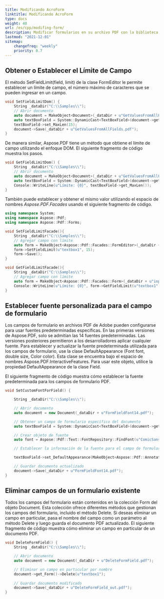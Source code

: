 ```yaml
---
title: Modificando AcroForm
linktitle: Modificando AcroForm
type: docs
weight: 40
url: /es/cpp/modifing-form/
description: Modificar formularios en su archivo PDF con la biblioteca Aspose.PDF para C++. Puede agregar o eliminar campos en un formulario existente, obtener y establecer el límite de campo, etc.
lastmod: "2021-12-01"
sitemap:
    changefreq: "weekly"
    priority: 0.7
---
```


## Obtener o Establecer el Límite de Campo

El método SetFieldLimit(field, limit) de la clase FormEditor le permite establecer un límite de campo, el número máximo de caracteres que se pueden ingresar en un campo.

```cpp
void SetFieldLimitDom() {
    String _dataDir("C:\\Samples\\");
    // Abrir documento
    auto document = MakeObject<Document>(_dataDir + u"GetValuesFromAllFields.pdf");
    auto textBoxField = System::DynamicCast<TextBoxField>(document->get_Form()->idx_get(u"textbox1"));
    textBoxField->set_MaxLen(15);
    document->Save(_dataDir + u"GetValuesFromAllFields.pdf");
}
```

De manera similar, Aspose.PDF tiene un método que obtiene el límite de campo utilizando el enfoque DOM. El siguiente fragmento de código muestra los pasos.

```cpp
void GetFieldLimitDom() {
    String _dataDir("C:\\Samples\\");
    // Abrir documento
    auto document = MakeObject<Document>(_dataDir + u"GetValuesFromAllFields.pdf");
    auto textBoxField = System::DynamicCast<TextBoxField>(document->get_Form()->idx_get(u"textbox1"));
    Console::WriteLine(u"Límite: {0}", textBoxField->get_MaxLen());        
}
```

También puede establecer y obtener el mismo valor utilizando el espacio de nombres *Aspose.PDF.Facades* usando el siguiente fragmento de código.

```cpp
using namespace System;
using namespace Aspose::Pdf;
using namespace Aspose::Pdf::Forms;

void SetFieldLimitFacade(){
    String _dataDir("C:\\Samples\\");
    // Agregar campo con límite
    auto form = MakeObject<Aspose::Pdf::Facades::FormEditor>(_dataDir + u"input.pdf", _dataDir + u"SetFieldLimit_out.pdf");
    form->SetFieldLimit(u"textbox1", 15);
    form->Save();
}
```

```cpp
void GetFieldLimitFacade(){
    String _dataDir("C:\\Samples\\");
    // Agregar campo con límite
    auto form = MakeObject<Aspose::Pdf::Facades::Form>(_dataDir + u"input.pdf");
    Console::WriteLine(u"Límite: {0}", form->GetFieldLimit(u"textbox1"));
}
```
## Establecer fuente personalizada para el campo de formulario

Los campos de formulario en archivos PDF de Adobe pueden configurarse para usar fuentes predeterminadas específicas. En las primeras versiones de Aspose.PDF, solo se admitían las 14 fuentes predeterminadas. Las versiones posteriores permitieron a los desarrolladores aplicar cualquier fuente. Para establecer y actualizar la fuente predeterminada utilizada para los campos de formulario, use la clase DefaultAppearance (Font font, double size, Color color). Esta clase se encuentra bajo el espacio de nombres Aspose.PDF.InteractiveFeatures. Para usar este objeto, utilice la propiedad DefaultAppearance de la clase Field.

El siguiente fragmento de código muestra cómo establecer la fuente predeterminada para los campos de formulario PDF.

```cpp
void SetCustomFontForField() {

    String _dataDir("C:\\Samples\\");

    // Abrir documento
    auto document = new Document(_dataDir + u"FormFieldFont14.pdf");

    // Obtener un campo de formulario específico del documento
    auto textBoxField = System::DynamicCast<TextBoxField>(document->get_Form()->idx_get(u"textbox1"));

    // Crear objeto de fuente
    auto font = Aspose::Pdf::Text::FontRepository::FindFont(u"ComicSansMS");

    // Establecer la información de la fuente para el campo de formulario

    textBoxField->set_DefaultAppearance(MakeObject<Aspose::Pdf::Annotations::DefaultAppearance>(font, 10, System::Drawing::Color::get_Black()));

    // Guardar documento actualizado
    document->Save(_dataDir + u"FormFieldFont14.pdf");
}
```

## Eliminar campos de un formulario existente

Todos los campos del formulario están contenidos en la colección Form del objeto Document. Esta colección ofrece diferentes métodos que gestionan los campos del formulario, incluido el método Delete. Si deseas eliminar un campo en particular, pasa el nombre del campo como un parámetro al método Delete y luego guarda el documento PDF actualizado. El siguiente fragmento de código muestra cómo eliminar un campo en particular de un documento PDF.

```cpp
void DeleteFormField() {    
    String _dataDir("C:\\Samples\\");

    // Abrir documento
    auto document = new Document(_dataDir + u"DeleteFormField.pdf");

    // Eliminar un campo en particular por nombre
    document->get_Form()->Delete(u"textbox1");
    
    // Guardar documento modificado
    document->Save(_dataDir + u"DeleteFormField_out.pdf");
}
```